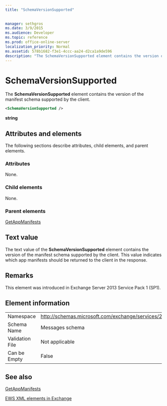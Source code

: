 ```yaml
---
title: "SchemaVersionSupported"
 
 
manager: sethgros
ms.date: 3/9/2015
ms.audience: Developer
ms.topic: reference
ms.prod: office-online-server
localization_priority: Normal
ms.assetid: 578b1682-f3e1-4ccc-aa24-d2ca1a9de596
description: "The SchemaVersionSupported element contains the version of the manifest schema supported by the client."
---
```


# SchemaVersionSupported

The **SchemaVersionSupported** element contains the version of the manifest schema supported by the client. 
  
```XML
<SchemaVersionSupported />
```

 **string**
## Attributes and elements

The following sections describe attributes, child elements, and parent elements.
  
### Attributes

None.
  
### Child elements

None.
  
### Parent elements

[GetAppManifests](getappmanifests.md)
  
## Text value

The text value of the **SchemaVersionSupported** element contains the version of the manifest schema supported by the client. This value indicates which app manifests should be returned to the client in the response. 
  
## Remarks

This element was introduced in Exchange Server 2013 Service Pack 1 (SP1).
  
## Element information

|||
|:-----|:-----|
|Namespace  <br/> | http://schemas.microsoft.com/exchange/services/2006/messages  <br/> |
|Schema Name  <br/> |Messages schema  <br/> |
|Validation File  <br/> |Not applicable  <br/> |
|Can be Empty  <br/> |False  <br/> |
   
## See also



[GetAppManifests](getappmanifests.md)


[EWS XML elements in Exchange](ews-xml-elements-in-exchange.md)

